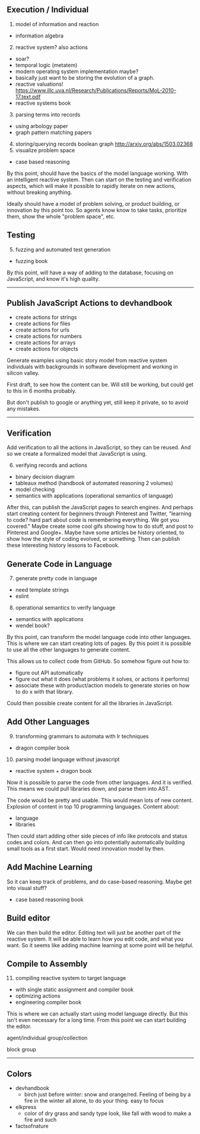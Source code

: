
## Execution / Individual

1. model of information and reaction
  - information algebra
2. reactive system? also actions
  + soar?
  + temporal logic (metatem)
  + modern operating system implementation maybe?
  + basically just want to be storing the evolution of a graph.
  + reactive valuations! https://www.illc.uva.nl/Research/Publications/Reports/MoL-2010-17.text.pdf
  + reactive systems book
3. parsing terms into records
  - using arbology paper
  - graph pattern matching papers
4. storing/querying records boolean graph http://arxiv.org/abs/1503.02368
5. visualize problem space
  - case based reasoning

By this point, should have the basics of the model language working. With an intelligent reactive system. Then can start on the testing and verification aspects, which will make it possible to rapidly iterate on new actions, without breaking anything.

Ideally should have a model of problem solving, or product building, or innovation by this point too. So agents know know to take tasks, prioritize them, show the whole "problem space", etc.

## Testing

5. fuzzing and automated test generation
  - fuzzing book

By this point, will have a way of adding to the database, focusing on JavaScript, and know it's high quality.

---

## Publish JavaScript Actions to devhandbook

- create actions for strings
- create actions for files
- create actions for urls
- create actions for numbers
- create actions for arrays
- create actions for objects

Generate examples using basic story model from reactive system individuals with backgrounds in software development and working in silicon valley.

First draft, to see how the content can be. Will still be working, but could get to this in 6 months probably.

But don't publish to google or anything yet, still keep it private, so to avoid any mistakes.

---

## Verification

Add verification to all the actions in JavaScript, so they can be reused. And so we create a formalized model that JavaScript is using.

6. verifying records and actions
  - binary decision diagram
  - tableaux method (handbook of automated reasoning 2 volumes)
  - model checking
  - semantics with applications (operational semantics of language)

After this, can publish the JavaScript pages to search engines. And perhaps start creating content for beginners through Pinterest and Twitter, "learning to code? hard part about code is remembering everything. We got you covered." Maybe create some cool gifs showing how to do stuff, and post to Pinterest and Google+. Maybe have some articles be history oriented, to show how the style of coding evolved, or something. Then can publish these interesting history lessons to Facebook.

## Generate Code in Language

7. generate pretty code in language
  - need template strings
  - eslint
8. operational semantics to verify language
  - semantics with applications
  - wendel book?

By this point, can transform the model language code into other languages. This is where we can start creating lots of pages. By this point it is possible to use all the other languages to generate content.

This allows us to collect code from GitHub. So somehow figure out how to:

- figure out API automatically
- figure out what it does (what problems it solves, or actions it performs)
- associate these with product/action models to generate stories on how to do x with that library.

Could then possible create content for all the libraries in JavaScript.

## Add Other Languages

9. transforming grammars to automata with lr techniques
  - dragon compiler book
10. parsing model language without javascript
  - reactive system + dragon book

Now it is possible to parse the code from other languages. And it is verified. This means we could pull libraries down, and parse them into AST.

The code would be pretty and usable. This would mean lots of new content. Explosion of content in top 10 programming languages. Content about:

- language
- libraries

Then could start adding other side pieces of info like protocols and status codes and colors. And can then go into potentially automatically building small tools as a first start. Would need innovation model by then.

## Add Machine Learning

So it can keep track of problems, and do case-based reasoning. Maybe get into visual stuff?

- case based reasoning book

## Build editor

We can then build the editor. Editing text will just be another part of the reactive system. It will be able to learn how you edit code, and what you want. So it seems like adding machine learning at some point will be helpful.

## Compile to Assembly

11. compiling reactive system to target language
  - with single static assignment and compiler book
  - optimizing actions
  - engineering compiler book

This is where we can actually start using model language directly. But this isn't even necessary for a long time. From this point we can start building the editor.

agent/individual
group/collection

block
group

---

## Colors

- devhandbook
  + birch just before winter: snow and orange/red. Feeling of being by a fire in the winter all alone, to do your thing. easy to focus
- elkpress
  + color of dry grass and sandy type look, like fall with wood to make a fire and such
- factsofnature
  
